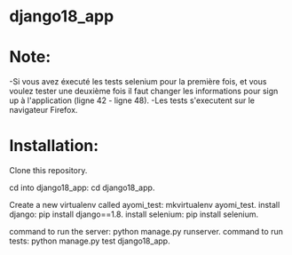 # django18_app

# Note:
-Si vous avez éxecuté les tests selenium pour la première fois, et vous voulez tester une deuxième fois il faut changer les informations pour sign up à l'application (ligne 42 - ligne 48).
-Les tests s'executent sur le navigateur Firefox.

# Installation:

Clone this repository.

cd into django18_app: cd django18_app.

Create a new virtualenv called ayomi_test: mkvirtualenv ayomi_test.
install django: pip install django==1.8.
install selenium: pip install selenium.

command to run the server: python manage.py runserver.
command to run tests: python manage.py test django18_app.
